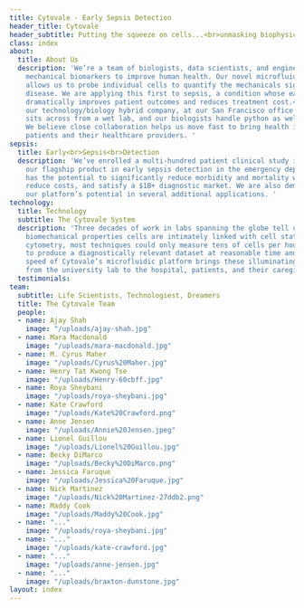 ```yaml
---
title: Cytovale - Early Sepsis Detection
header_title: Cytovale
header_subtitle: Putting the squeeze on cells...<br>unmasking biophysical markers
class: index
about:
  title: About Us
  description: 'We’re a team of biologists, data scientists, and engineers developing
    mechanical biomarkers to improve human health. Our novel microfluidic platform
    allows us to probe individual cells to quantify the mechanicals signatures of
    disease. We are applying this first to sepsis, a condition whose early detection
    dramatically improves patient outcomes and reduces treatment cost.<br><br>Reflecting
    our technology/biology hybrid company, at our San Francisco office the data team
    sits across from a wet lab, and our biologists handle python as well as pipettes.
    We believe close collaboration helps us move fast to bring health insights to
    patients and their healthcare providers. '
sepsis:
  title: Early<br>Sepsis<br>Detection
  description: 'We’ve enrolled a multi-hundred patient clinical study in support of
    our flagship product in early sepsis detection in the emergency department, which
    has the potential to significantly reduce morbidity and mortality within the hospital,
    reduce costs, and satisfy a $1B+ diagnostic market. We are also demonstrating
    our platform’s potential in several additional applications. '
technology:
  title: Technology
  subtitle: The Cytovale System
  description: 'Three decades of work in labs spanning the globe tell us that the
    biomechanical properties cells are intimately linked with cell state. Until deformability
    cytometry, most techniques could only measure tens of cells per hour—not enough
    to produce a diagnostically relevant dataset at reasonable time and cost. The
    speed of Cytovale’s microfluidic platform brings these illuminating biomarkers
    from the university lab to the hospital, patients, and their caregivers. '
  testimonials: 
team:
  subtitle: Life Scientists, Technologiest, Dreamers
  title: The Cytovale Team
  people:
  - name: Ajay Shah
    image: "/uploads/ajay-shah.jpg"
  - name: Mara Macdonald
    image: "/uploads/mara-macdonald.jpg"
  - name: M. Cyrus Maher
    image: "/uploads/Cyrus%20Maher.jpg"
  - name: Henry Tat Kwong Tse
    image: "/uploads/Henry-60cbff.jpg"
  - name: Roya Sheybani
    image: "/uploads/roya-sheybani.jpg"
  - name: Kate Crawford
    image: "/uploads/Kate%20Crawford.png"
  - name: Anne Jensen
    image: "/uploads/Annie%20Jensen.jpeg"
  - name: Lionel Guillou
    image: "/uploads/Lionel%20Guillou.jpg"
  - name: Becky DiMarco
    image: "/uploads/Becky%20DiMarco.png"
  - name: Jessica Faruque
    image: "/uploads/Jessica%20Faruque.jpg"
  - name: Nick Martinez
    image: "/uploads/Nick%20Martinez-27ddb2.png"
  - name: Maddy Cook
    image: "/uploads/Maddy%20Cook.jpg"
  - name: "..."
    image: "/uploads/roya-sheybani.jpg"
  - name: "..."
    image: "/uploads/kate-crawford.jpg"
  - name: "..."
    image: "/uploads/anne-jensen.jpg"
  - name: "..."
    image: "/uploads/braxton-dunstone.jpg"
layout: index
---
```


